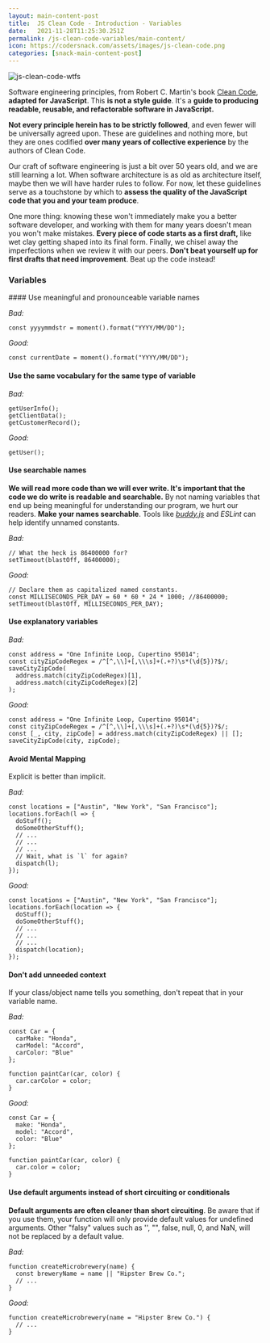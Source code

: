 ```yaml
---
layout: main-content-post
title:  JS Clean Code - Introduction - Variables
date:   2021-11-28T11:25:30.251Z
permalink: /js-clean-code-variables/main-content/
icon: https://codersnack.com/assets/images/js-clean-code.png
categories: [snack-main-content-post]
---
```


![js-clean-code-wtfs](https://codersnack.com/assets/images/js-clean-code-wtfs.jpeg)

Software engineering principles, from Robert C. Martin's book [Clean Code](https://www.amazon.com/Clean-Code-Handbook-Software-Craftsmanship/dp/0132350882), **adapted for JavaScript**. This **is not a style guide**. It's a **guide to producing readable, reusable, and refactorable software in JavaScript.**

**Not every principle herein has to be strictly followed**, and even fewer will be universally agreed upon. These are guidelines and nothing more, but they are ones codified **over many years of collective experience** by the authors of Clean Code.

Our craft of software engineering is just a bit over 50 years old, and we are still learning a lot. When software architecture is as old as architecture itself, maybe then we will have harder rules to follow. For now, let these guidelines serve as a touchstone by which to **assess the quality of the JavaScript code that you and your team produce**.

One more thing: knowing these won't immediately make you a better software developer, and working with them for many years doesn't mean you won't make mistakes. **Every piece of code starts as a first draft,** like wet clay getting shaped into its final form. Finally, we chisel away the imperfections when we review it with our peers. **Don't beat yourself up for first drafts that need improvement**. Beat up the code instead!


### Variables


#### Use meaningful and pronounceable variable names


*Bad:*

```
const yyyymmdstr = moment().format("YYYY/MM/DD");
```
*Good:*
```
const currentDate = moment().format("YYYY/MM/DD");
```


#### Use the same vocabulary for the same type of variable


*Bad:*
```
getUserInfo();
getClientData();
getCustomerRecord();
```
*Good:*
```
getUser();
```


#### Use searchable names


**We will read more code than we will ever write. It's important that the code we do write is readable and searchable.** By not naming variables that end up being meaningful for understanding our program, we hurt our readers. **Make your names searchable**. Tools like *[buddy.js](https://github.com/danielstjules/buddy.js/)* and *ESLint* can help identify unnamed constants.

*Bad:*
```
// What the heck is 86400000 for?
setTimeout(blastOff, 86400000);
```

*Good:*

```
// Declare them as capitalized named constants.
const MILLISECONDS_PER_DAY = 60 * 60 * 24 * 1000; //86400000;
setTimeout(blastOff, MILLISECONDS_PER_DAY);
```


#### Use explanatory variables


*Bad:*
```
const address = "One Infinite Loop, Cupertino 95014";
const cityZipCodeRegex = /^[^,\\]+[,\\\s]+(.+?)\s*(\d{5})?$/;
saveCityZipCode(
  address.match(cityZipCodeRegex)[1],
  address.match(cityZipCodeRegex)[2]
);
```
*Good:*
```
const address = "One Infinite Loop, Cupertino 95014";
const cityZipCodeRegex = /^[^,\\]+[,\\\s]+(.+?)\s*(\d{5})?$/;
const [_, city, zipCode] = address.match(cityZipCodeRegex) || [];
saveCityZipCode(city, zipCode);
```

#### Avoid Mental Mapping

Explicit is better than implicit.

*Bad:*
```
const locations = ["Austin", "New York", "San Francisco"];
locations.forEach(l => {
  doStuff();
  doSomeOtherStuff();
  // ...
  // ...
  // ...
  // Wait, what is `l` for again?
  dispatch(l);
});
```

*Good:*
```
const locations = ["Austin", "New York", "San Francisco"];
locations.forEach(location => {
  doStuff();
  doSomeOtherStuff();
  // ...
  // ...
  // ...
  dispatch(location);
});
```


#### Don't add unneeded context


If your class/object name tells you something, don't repeat that in your variable name.

*Bad:*
```
const Car = {
  carMake: "Honda",
  carModel: "Accord",
  carColor: "Blue"
};

function paintCar(car, color) {
  car.carColor = color;
}
```
*Good:*
```
const Car = {
  make: "Honda",
  model: "Accord",
  color: "Blue"
};

function paintCar(car, color) {
  car.color = color;
}
```


#### Use default arguments instead of short circuiting or conditionals


**Default arguments are often cleaner than short circuiting**. Be aware that if you use them, your function will only provide default values for undefined arguments. Other "falsy" values such as '', "", false, null, 0, and NaN, will not be replaced by a default value.

*Bad:*
```
function createMicrobrewery(name) {
  const breweryName = name || "Hipster Brew Co.";
  // ...
}
```
*Good:*
```
function createMicrobrewery(name = "Hipster Brew Co.") {
  // ...
}
```
